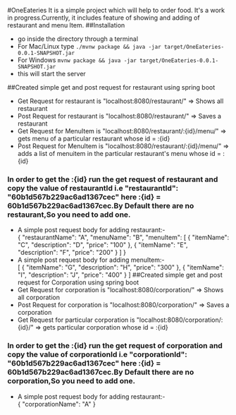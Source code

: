 #OneEateries
It is a simple project which will help to order food.
It's a work in progress.Currently, it includes feature of showing and adding of restaurant and menu Item.
##Installation 
* go inside the directory through a terminal
* For Mac/Linux type `./mvnw package && java -jar target/OneEateries-0.0.1-SNAPSHOT.jar`
* For Windows `mvnw package && java -jar target/OneEateries-0.0.1-SNAPSHOT.jar`
* this will start the server  

##Created simple get and post request for restaurant using spring boot
  * Get Request for restaurant is "localhost:8080/restaurant/" =>	Shows all restaurant
  * Post Request for restaurant is "localhost:8080/restaurant/" => Saves a restaurant
  * Get Request for MenuItem is "localhost:8080/restaurant/:{id}/menu/" => gets menu of a particular restaurant whose id = :{id}
  * Post Request for MenuItem is "localhost:8080/restaurant/:{id}/menu/" => adds a list of menuitem in the particular restaurant's menu whose id = :{id}
 ### In order to get the :{id} run the get request of restaurant and copy the value of restaurantId i.e "restaurantId": "60b1d567b229ac6ad1367cec" here :{id} = 60b1d567b229ac6ad1367cec.By Default there are no restaurant,So you need to add one.
  * A simple post request body for adding restaurant:-\
    {
	    "restaurantName": "A",
	    "menuName": "B",
	    "menuItem": [
		    {
			    "itemName": "C",
			    "description": "D",
			    "price": "100"
		    },
		    {
			    "itemName": "E",
			    "description": "F",
			    "price": "200"
		    }
	    ]
    }
 * A simple post request body for adding menuItem:-\
   [
   	{
   		"itemName": "G",
   		"description": "H",
   		"price": "300"
   	},
   	{
   		"itemName": "I",
   		"description": "J",
   		"price": "400"
   	}
   ]
##Created simple get and post request for Corporation using spring boot 
* Get Request for corporation is "localhost:8080/corporation/" =>	Shows all corporation
* Post Request for corporation is "localhost:8080/corporation/" => Saves a corporation
* Get Request for particular corporation is "localhost:8080/corporation/:{id}/" => gets  particular corporation whose id = :{id}
### In order to get the :{id} run the get request of corporation and copy the value of corporationId i.e "corporationId": "60b1d567b229ac6ad1367cec" here :{id} = 60b1d567b229ac6ad1367cec.By Default there are no corporation,So you need to add one.
* A simple post request body for adding restaurant:-\
  {
  "corporationName": "A"
  }

